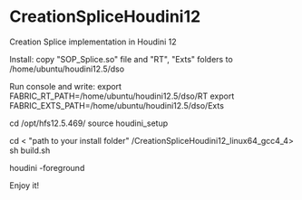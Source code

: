 CreationSpliceHoudini12
=======================
Creation Splice implementation in Houdini 12


Install:
copy "SOP_Splice.so" file and "RT", "Exts" folders to /home/ubuntu/houdini12.5/dso

Run console and write:
export FABRIC_RT_PATH=/home/ubuntu/houdini12.5/dso/RT
export FABRIC_EXTS_PATH=/home/ubuntu/houdini12.5/dso/Exts

cd /opt/hfs12.5.469/
source houdini_setup

cd < "path to your install folder" /CreationSpliceHoudini12_linux64_gcc4_4>
sh build.sh

houdini -foreground




Enjoy it!
